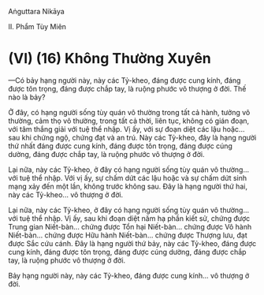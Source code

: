 Aṅguttara Nikāya

II. Phẩm Tùy Miên

# (VI) (16) Không Thường Xuyên

—Có bảy hạng người này, này các Tỷ-kheo, đáng được cung kính, đáng được tôn trọng, đáng được chắp tay, là ruộng phước vô thượng ở đời. Thế nào là bảy?

Ở đây, có hạng người sống tùy quán vô thường trong tất cả hành, tưởng vô thường, cảm thọ vô thường, trong tất cả thời, liên tục, không có gián đoạn, với tâm thắng giải với tuệ thể nhập. Vị ấy, với sự đoạn diệt các lậu hoặc... sau khi chứng ngộ, chứng đạt và an trú. Này các Tỷ-kheo, đây là hạng người thứ nhất đáng được cung kính, đáng được tôn trọng, đáng được cúng dường, đáng được chắp tay, là ruộng phước vô thượng ở đời.

Lại nữa, này các Tỷ-kheo, ở đây có hạng người sống tùy quán vô thường... với tuệ thể nhập. Với vị ấy, sự chấm dứt các lậu hoặc và sự chấm dứt sinh mạng xảy đến một lần, không trước không sau. Ðây là hạng người thứ hai, này các Tỷ-kheo... vô thượng ở đời.

Lại nữa, này các Tỷ-kheo, ở đây có hạng người sống tùy quán vô thường... với tuệ thể nhập. Vị ấy, sau khi đoạn diệt năm hạ phần kiết sử, chứng được Trung gian Niết-bàn... chứng được Tổn hại Niết-bàn... chứng được Vô hành Niết-bàn... chứng được Hữu hành Niết-bàn... chứng được Thượng lưu, đạt được Sắc cứu cánh. Ðây là hạng người thứ bảy, này các Tỷ-kheo, đáng được cung kính, đáng được tôn trọng, đáng được cúng dường, đáng được chắp tay, là ruộng phước vô thượng ở đời.

Bảy hạng người này, này các Tỷ-kheo, đáng được cung kính... vô thượng ở đời.

